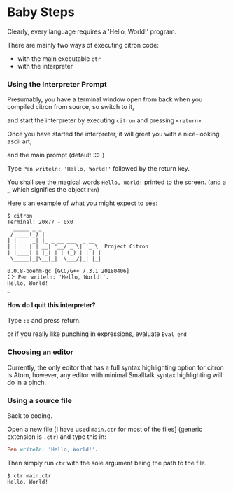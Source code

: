 # Baby Steps

Clearly, every language requires a 'Hello, World!' program.

There are mainly two ways of executing citron code:

* with the main executable `ctr`
* with the interpreter



### Using the Interpreter Prompt

Presumably, you have a terminal window open from back when you compiled citron from source, so switch to it,

and start the interpreter by executing `citron` and pressing `<return>`



Once you have started the interpreter, it will greet you with a nice-looking ascii art, 

and the main prompt \(default `⠭⠕` \)

Type `Pen writeln: 'Hello, World!'` followed by the return key.

You shall see the magical words `Hello, World!` printed to the screen. \(and a `_` which signifies the object `Pen`\)

Here's an example of what you might expect to see:



```
$ citron
Terminal: 20x77 - 0x0
  _____ _ _
 / ____(_) |
| |     _| |_ _ __ ___  _ __
| |    | | __| '__/ _ \| '_ \  Project Citron
| |____| | |_| | | (_) | | | |
 \_____|_|\__|_|  \___/|_| |_|

0.0.8-boehm-gc [GCC/G++ 7.3.1 20180406]
⠭⠕ Pen writeln: 'Hello, World!'.
Hello, World!
_

```

#### How do I quit this interpreter?

Type `:q` and press return.

or if you really like punching in expressions, evaluate `Eval end`



### Choosing an editor



Currently, the only editor that has a full syntax highlighting option for citron is Atom, however, any editor with minimal Smalltalk syntax highlighting will do in a pinch.

### Using a source file

Back to coding.

Open a new file \[I have used `main.ctr` for most of the files\] \(generic extension is `.ctr`\) and type this in:

```ruby
Pen writeln: 'Hello, World!'.
```

Then simply run `ctr` with the sole argument being the path to the file.

```
$ ctr main.ctr
Hello, World!
```



